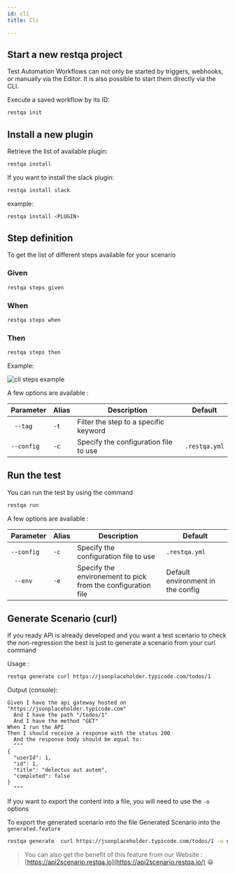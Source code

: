 ```yaml
---
id: cli
title: Cli

---
```



## Start a new restqa project

Test Automation 
Workflows can not only be started by triggers, webhooks, or manually via the Editor. It is also possible to start them directly via the CLI.

Execute a saved workflow by its ID:

```bash
restqa init
```

## Install a new plugin

Retrieve the list of available plugin:

```bash
restqa install 
```

If you want to install the slack plugin:


```bash
restqa install slack
```

example:

```bash
restqa install <PLUGIN>
```

## Step definition

To get the list of different steps available for your scenario

### Given

```bash
restqa steps given
```

### When

```bash
restqa steps when
```
### Then

```bash
restqa steps then
```

Example: 

![cli steps example](../assets/restqa-steps.gif)


A few options are available :

| Parameter  | Alias | Description                                                  | Default                           | 
| ---------- | ----- | ------------------------------------------------------------ | --------------------------------- |
| ` --tag`   | `-t`  | Filter the step to a specific keyword                        |                                   |
| `--config` | `-c`  | Specify the configuration file to use                        | `.restqa.yml`                     |

## Run the test

You can run the test by using the command

```bash
restqa run
```

A few options are available :

| Parameter  | Alias | Description                                                  | Default                           | 
| ---------- | ----- | ------------------------------------------------------------ | --------------------------------- |
| `--config` | `-c` | Specify the configuration file to use                        | `.restqa.yml`                     |
| ` --env`   | `-e` | Specify the environement to pick from the configuration file | Default environment in the config |

## Generate Scenario (curl)

If you ready API is already developed and you want a test scenario to check the non-regression the best is just to generate a scenario from your curl command

Usage : 

```bash
restqa generate curl https://jsonplaceholder.typicode.com/todos/1
```

Output (console):

```gherkin
Given I have the api gateway hosted on "https://jsonplaceholder.typicode.com"
  And I have the path "/todos/1"
  And I have the method "GET"
When I run the API
Then I should receive a response with the status 200
  And the response body should be equal to:
  """
{
  "userId": 1,
  "id": 1,
  "title": "delectus aut autem",
  "completed": false
}
  """
```

If you want to export the content into a file, you will need to use the `-o` options

To export the generated scenario into the file Generated Scenario into the `generated.feature`

```bash
restqa generate  curl https://jsonplaceholder.typicode.com/todos/1 -o generated.feature
```

> You can also get the benefit of this feature from our Website : [https://api2scenario.restqa.io](https://api2scenario.restqa.io/) 😁

